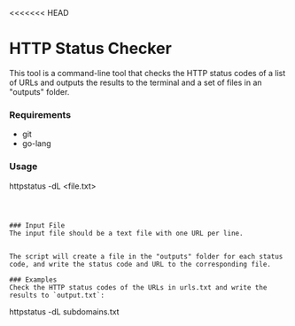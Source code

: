 <<<<<<< HEAD
# HTTP Status Checker
This tool is a command-line tool that checks the HTTP status codes of a list of URLs and outputs the results to the terminal and a set of files in an "outputs" folder.

### Requirements
- git
- go-lang

### Usage
httpstatus -dL <file.txt>
```



### Input File
The input file should be a text file with one URL per line.


The script will create a file in the "outputs" folder for each status code, and write the status code and URL to the corresponding file.

### Examples
Check the HTTP status codes of the URLs in urls.txt and write the results to `output.txt`:
```
httpstatus -dL subdomains.txt
```

